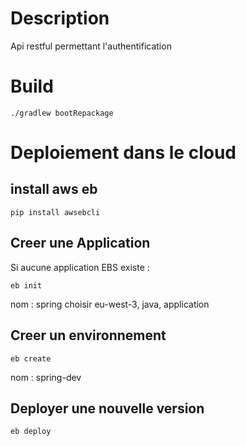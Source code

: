 # Description

Api restful permettant l'authentification

# Build
```
./gradlew bootRepackage 
```


# Deploiement dans le cloud


## install aws eb
```
pip install awsebcli
```

## Creer une Application

Si aucune application EBS existe :
```
eb init
```
nom : spring
choisir eu-west-3, java, application

## Creer un environnement 
```
eb create
```
nom : spring-dev


## Deployer une nouvelle version
```
eb deploy
```